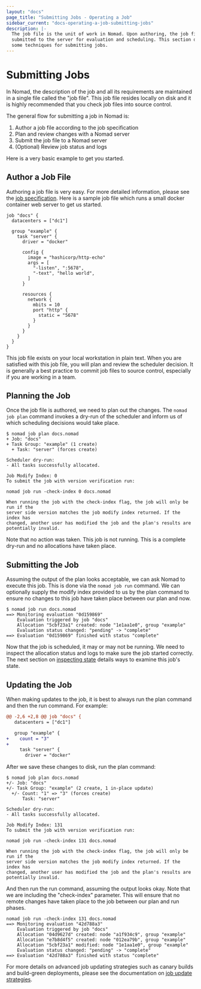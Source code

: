 ```yaml
---
layout: "docs"
page_title: "Submitting Jobs - Operating a Job"
sidebar_current: "docs-operating-a-job-submitting-jobs"
description: |-
  The job file is the unit of work in Nomad. Upon authoring, the job file is
  submitted to the server for evaluation and scheduling. This section discusses
  some techniques for submitting jobs.
---
```


# Submitting Jobs

In Nomad, the description of the job and all its requirements are maintained in
a single file called the "job file". This job file resides locally on disk and
it is highly recommended that you check job files into source control.

The general flow for submitting a job in Nomad is:

1. Author a job file according to the job specification
1. Plan and review changes with a Nomad server
1. Submit the job file to a Nomad server
1. (Optional) Review job status and logs

Here is a very basic example to get you started.

## Author a Job File

Authoring a job file is very easy. For more detailed information, please see the
[job specification](/docs/job-specification/index.html). Here is a sample job
file which runs a small docker container web server to get us started.

```hcl
job "docs" {
  datacenters = ["dc1"]

  group "example" {
    task "server" {
      driver = "docker"

      config {
        image = "hashicorp/http-echo"
        args = [
          "-listen", ":5678",
          "-text", "hello world",
        ]
      }

      resources {
        network {
          mbits = 10
          port "http" {
            static = "5678"
          }
        }
      }
    }
  }
}
```

This job file exists on your local workstation in plain text. When you are
satisfied with this job file, you will plan and review the scheduler decision.
It is generally a best practice to commit job files to source control,
especially if you are working in a team.

## Planning the Job

Once the job file is authored, we need to plan out the changes. The `nomad job plan`
command invokes a dry-run of the scheduler and inform us of which scheduling
decisions would take place.

```text
$ nomad job plan docs.nomad
+ Job: "docs"
+ Task Group: "example" (1 create)
  + Task: "server" (forces create)

Scheduler dry-run:
- All tasks successfully allocated.

Job Modify Index: 0
To submit the job with version verification run:

nomad job run -check-index 0 docs.nomad

When running the job with the check-index flag, the job will only be run if the
server side version matches the job modify index returned. If the index has
changed, another user has modified the job and the plan's results are
potentially invalid.
```

Note that no action was taken. This job is not running. This is a complete
dry-run and no allocations have taken place.

## Submitting the Job

Assuming the output of the plan looks acceptable, we can ask Nomad to execute
this job. This is done via the `nomad job run` command. We can optionally supply
the modify index provided to us by the plan command to ensure no changes to this
job have taken place between our plan and now.

```text
$ nomad job run docs.nomad
==> Monitoring evaluation "0d159869"
    Evaluation triggered by job "docs"
    Allocation "5cbf23a1" created: node "1e1aa1e0", group "example"
    Evaluation status changed: "pending" -> "complete"
==> Evaluation "0d159869" finished with status "complete"
```

Now that the job is scheduled, it may or may not be running. We need to inspect
the allocation status and logs to make sure the job started correctly. The next
section on [inspecting state](/docs/operating-a-job/inspecting-state.html)
details ways to examine this job's state.

## Updating the Job

When making updates to the job, it is best to always run the plan command and
then the run command. For example:

```diff
@@ -2,6 +2,8 @@ job "docs" {
   datacenters = ["dc1"]

   group "example" {
+    count = "3"
+
     task "server" {
       driver = "docker"
```

After we save these changes to disk, run the plan command:

```text
$ nomad job plan docs.nomad
+/- Job: "docs"
+/- Task Group: "example" (2 create, 1 in-place update)
  +/- Count: "1" => "3" (forces create)
      Task: "server"

Scheduler dry-run:
- All tasks successfully allocated.

Job Modify Index: 131
To submit the job with version verification run:

nomad job run -check-index 131 docs.nomad

When running the job with the check-index flag, the job will only be run if the
server side version matches the job modify index returned. If the index has
changed, another user has modified the job and the plan's results are
potentially invalid.
```

And then run the run command, assuming the output looks okay. Note that we are
including the "check-index" parameter. This will ensure that no remote changes
have taken place to the job between our plan and run phases.

```text
nomad job run -check-index 131 docs.nomad
==> Monitoring evaluation "42d788a3"
    Evaluation triggered by job "docs"
    Allocation "04d9627d" created: node "a1f934c9", group "example"
    Allocation "e7b8d4f5" created: node "012ea79b", group "example"
    Allocation "5cbf23a1" modified: node "1e1aa1e0", group "example"
    Evaluation status changed: "pending" -> "complete"
==> Evaluation "42d788a3" finished with status "complete"
```

For more details on advanced job updating strategies such as canary builds and
build-green deployments, please see the documentation on [job update
strategies](/docs/operating-a-job/update-strategies/index.html).
